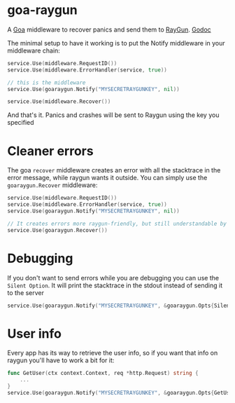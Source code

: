 goa-raygun
==========

A [Goa](https://goa.design) middleware to recover panics and send them to [RayGun](https://raygun.com/). [Godoc](https://godoc.org/github.com/codeclysm/goa-raygun)

The minimal setup to have it working is to put the Notify middleware in your middleware chain:

```go
service.Use(middleware.RequestID())
service.Use(middleware.ErrorHandler(service, true))

// this is the middleware
service.Use(goaraygun.Notify("MYSECRETRAYGUNKEY", nil))

service.Use(middleware.Recover())
```

And that's it. Panics and crashes will be sent to Raygun using the key you specified

# Cleaner errors
The goa `recover` middleware creates an error with all the stacktrace in the error message, while raygun wants it outside.
You can simply use the `goaraygun.Recover` middleware:

```go
service.Use(middleware.RequestID())
service.Use(middleware.ErrorHandler(service, true))
service.Use(goaraygun.Notify("MYSECRETRAYGUNKEY", nil))

// It creates errors more raygun-friendly, but still understandable by ErrorHandler
service.Use(goaraygun.Recover())
```

# Debugging
If you don't want to send errors while you are debugging you can use the `Silent Option`. It will print the stacktrace in the stdout instead of sending it to the server

```go
service.Use(goaraygun.Notify("MYSECRETRAYGUNKEY", &goaraygun.Opts{Silent: true}))
```

# User info
Every app has its way to retrieve the user info, so if you want that info on raygun you'll have to work a bit for it:

```go
func GetUser(ctx context.Context, req *http.Request) string {
	...
}
service.Use(goaraygun.Notify("MYSECRETRAYGUNKEY", &goaraygun.Opts{GetUser: GetUser}))
```